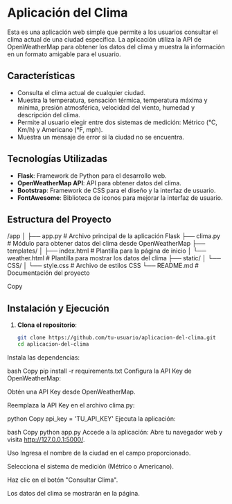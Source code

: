 # Aplicación del Clima

Esta es una aplicación web simple que permite a los usuarios consultar el clima actual de una ciudad específica. La aplicación utiliza la API de OpenWeatherMap para obtener los datos del clima y muestra la información en un formato amigable para el usuario.

## Características

- Consulta el clima actual de cualquier ciudad.
- Muestra la temperatura, sensación térmica, temperatura máxima y mínima, presión atmosférica, velocidad del viento, humedad y descripción del clima.
- Permite al usuario elegir entre dos sistemas de medición: Métrico (°C, Km/h) y Americano (°F, mph).
- Muestra un mensaje de error si la ciudad no se encuentra.

## Tecnologías Utilizadas

- **Flask**: Framework de Python para el desarrollo web.
- **OpenWeatherMap API**: API para obtener datos del clima.
- **Bootstrap**: Framework de CSS para el diseño y la interfaz de usuario.
- **FontAwesome**: Biblioteca de iconos para mejorar la interfaz de usuario.

## Estructura del Proyecto
/app
│
├── app.py # Archivo principal de la aplicación Flask
├── clima.py # Módulo para obtener datos del clima desde OpenWeatherMap
├── templates/
│ ├── index.html # Plantilla para la página de inicio
│ └── weather.html # Plantilla para mostrar los datos del clima
├── static/
│ └── CSS/
│ └── style.css # Archivo de estilos CSS
└── README.md # Documentación del proyecto

Copy

## Instalación y Ejecución

1. **Clona el repositorio**:
   ```bash
   git clone https://github.com/tu-usuario/aplicacion-del-clima.git
   cd aplicacion-del-clima
Instala las dependencias:

bash
Copy
pip install -r requirements.txt
Configura la API Key de OpenWeatherMap:

Obtén una API Key desde OpenWeatherMap.

Reemplaza la API Key en el archivo clima.py:

python
Copy
api_key = 'TU_API_KEY'
Ejecuta la aplicación:

bash
Copy
python app.py
Accede a la aplicación:
Abre tu navegador web y visita http://127.0.0.1:5000/.

Uso
Ingresa el nombre de la ciudad en el campo proporcionado.

Selecciona el sistema de medición (Métrico o Americano).

Haz clic en el botón "Consultar Clima".

Los datos del clima se mostrarán en la página.
